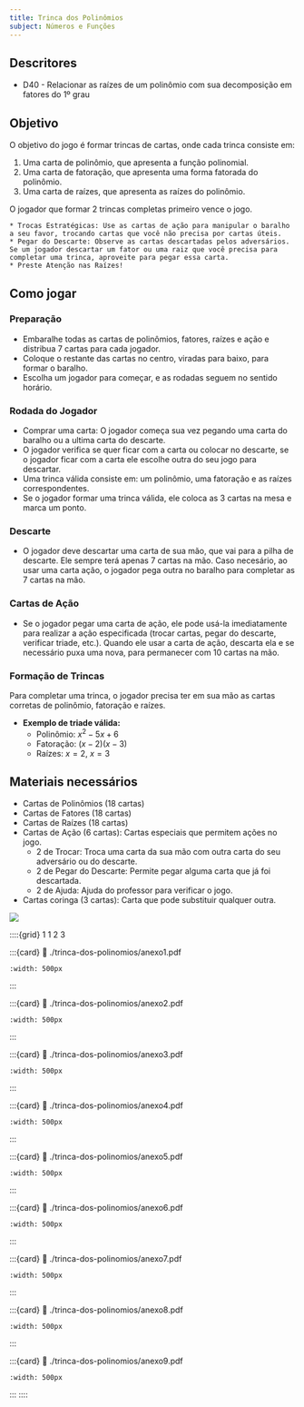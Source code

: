 ```yaml
---
title: Trinca dos Polinômios
subject: Números e Funções
---
```


## Descritores

* D40 - Relacionar as raízes de um polinômio com sua decomposição em fatores do 1º grau

## Objetivo

O objetivo do jogo é formar trincas de cartas, onde cada trinca consiste em:

1. Uma carta de polinômio, que apresenta a função polinomial.
2. Uma carta de fatoração, que apresenta uma forma fatorada do
polinômio.
3. Uma carta de raízes, que apresenta as raízes do polinômio.

O jogador que formar 2 trincas completas primeiro vence o jogo.

```{tip} Dicas e Estratégias
* Trocas Estratégicas: Use as cartas de ação para manipular o baralho a seu favor, trocando cartas que você não precisa por cartas úteis.
* Pegar do Descarte: Observe as cartas descartadas pelos adversários. Se um jogador descartar um fator ou uma raiz que você precisa para completar uma trinca, aproveite para pegar essa carta.
* Preste Atenção nas Raízes!
```

## Como jogar

### Preparação

* Embaralhe todas as cartas de polinômios, fatores, raízes e ação e distribua 7 cartas para cada jogador.
* Coloque o restante das cartas no centro, viradas para baixo, para formar o baralho.
* Escolha um jogador para começar, e as rodadas seguem no sentido horário.

### Rodada do Jogador

* Comprar uma carta: O jogador começa sua vez pegando uma carta do baralho ou a ultima carta do descarte.
* O jogador verifica se quer ficar com a carta ou colocar no descarte, se o jogador ficar com a carta ele escolhe outra do seu jogo para descartar.
* Uma trinca válida consiste em: um polinômio, uma fatoração e as raízes correspondentes.
* Se o jogador formar uma trinca válida, ele coloca as 3 cartas na mesa e marca um ponto.

### Descarte

* O jogador deve descartar uma carta de sua mão, que vai para a pilha de descarte. Ele sempre terá apenas 7 cartas na mão. Caso necesário, ao usar uma carta ação, o jogador pega outra no baralho para completar as 7 cartas na mão.

### Cartas de Ação

* Se o jogador pegar uma carta de ação, ele pode usá-la imediatamente para realizar a ação especificada (trocar cartas, pegar do descarte, verificar triade, etc.). Quando ele usar a carta de ação, descarta ela e se necessário puxa uma nova, para permanecer com 10 cartas na mão.

### Formação de Trincas

Para completar uma trinca, o jogador precisa ter em sua mão as cartas corretas de polinômio, fatoração e raízes.

* **Exemplo de triade válida:**
    - Polinômio: $x^2 - 5x + 6$
    - Fatoração: $(x−2)(x−3)$
    - Raízes: $x = 2$, $x = 3$

## Materiais necessários

* Cartas de Polinômios (18 cartas)
* Cartas de Fatores (18 cartas)
* Cartas de Raízes (18 cartas)
* Cartas de Ação (6 cartas): Cartas especiais que permitem ações no jogo.
    - 2 de Trocar: Troca uma carta da sua mão com outra carta do seu adversário ou do descarte.
    - 2 de Pegar do Descarte: Permite pegar alguma carta que já foi descartada.
    - 2 de Ajuda: Ajuda do professor para verificar o jogo.
* Cartas coringa (3 cartas): Carta que pode substituir qualquer outra.

[![](https://badgen.net/badge/Download/ZIP)](./trinca-dos-polinomios/tudo.zip)

::::{grid} 1 1 2 3

:::{card}
:link: ./trinca-dos-polinomios/anexo1.pdf
```{image} ./trinca-dos-polinomios/anexo1.png
:width: 500px
```
:::

:::{card}
:link: ./trinca-dos-polinomios/anexo2.pdf
```{image} ./trinca-dos-polinomios/anexo2.png
:width: 500px
```
:::

:::{card}
:link: ./trinca-dos-polinomios/anexo3.pdf
```{image} ./trinca-dos-polinomios/anexo3.png
:width: 500px
```
:::

:::{card}
:link: ./trinca-dos-polinomios/anexo4.pdf
```{image} ./trinca-dos-polinomios/anexo4.png
:width: 500px
```
:::

:::{card}
:link: ./trinca-dos-polinomios/anexo5.pdf
```{image} ./trinca-dos-polinomios/anexo5.png
:width: 500px
```
:::

:::{card}
:link: ./trinca-dos-polinomios/anexo6.pdf
```{image} ./trinca-dos-polinomios/anexo6.png
:width: 500px
```
:::

:::{card}
:link: ./trinca-dos-polinomios/anexo7.pdf
```{image} ./trinca-dos-polinomios/anexo7.png
:width: 500px
```
:::

:::{card}
:link: ./trinca-dos-polinomios/anexo8.pdf
```{image} ./trinca-dos-polinomios/anexo8.png
:width: 500px
```
:::

:::{card}
:link: ./trinca-dos-polinomios/anexo9.pdf
```{image} ./trinca-dos-polinomios/anexo9.png
:width: 500px
```
:::
::::
